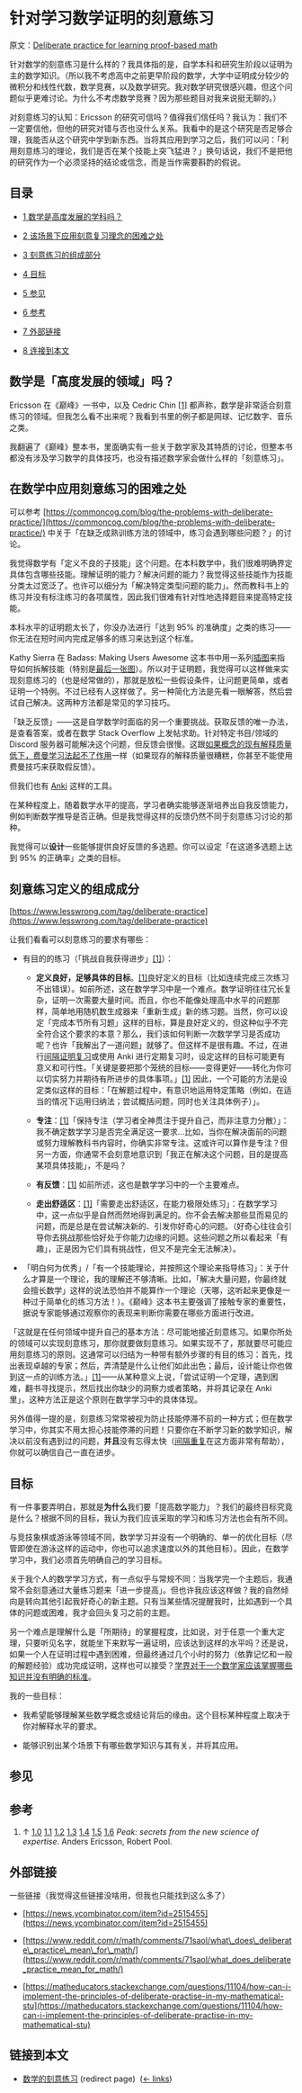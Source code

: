 # 针对学习数学证明的刻意练习

原文：[Deliberate practice for learning proof-based math](https://wiki.issarice.com/wiki/Deliberate_practice_for_learning_proof-based_math)

针对数学的刻意练习是什么样的？我具体指的是，自学本科和研究生阶段以证明为主的数学知识。（所以我不考虑高中之前更早阶段的数学，大学中证明成分较少的微积分和线性代数，数学竞赛，以及数学研究。我对数学研究很感兴趣，但这个问题似乎更难讨论。为什么不考虑数学竞赛？因为那些题目对我来说挺无聊的。）

对刻意练习的认知：Ericsson 的研究可信吗？值得我们信任吗？我认为：我们不一定要信他，但他的研究对错与否也没什么关系。我看中的是这个研究是否足够合理，我能否从这个研究中学到新东西。当将其应用到学习之后，我们可以问：「利用刻意练习的理论，我们是否在某个技能上突飞猛进？」换句话说，我们不是把他的研究作为一个必须坚持的结论或信念，而是当作需要斟酌的假说。

## 目录

* [1 数学是高度发展的学科吗？](https://wiki.issarice.com#how_is_math_a_.22highly_developed_field.22.3F)

* [2 该场景下应用刻意复习理念的困难之处](https://wiki.issarice.com#Some_difficulties_with_applying_deliberate_practice_in_this_setting)

* [3 刻意练习的组成部分](https://wiki.issarice.com#Parts_of_the_definition_of_deliberate_practice)

* [4 目标](https://wiki.issarice.com#Goals)

* [5 参见](https://wiki.issarice.com#See_also)

* [6 参考](https://wiki.issarice.com#References)

* [7 外部链接](https://www.gwern.net/Spaced-repetition#external-links)

* [8 连接到本文](#What_links_here)

## 数学是「高度发展的领域」吗？

Ericsson 在《巅峰》一书中，以及 Cedric Chin [[1]](https://wiki.issarice.comhttps://commoncog.com/blog/the-problems-with-deliberate-practice/) 都声称，数学是非常适合刻意练习的领域。但我怎么看不出来呢？我看到书里的例子都是网球、记忆数字、音乐之类。

我翻遍了《巅峰》整本书，里面确实有一些关于数学家及其特质的讨论，但整本书都没有涉及学习数学的具体技巧，也没有描述数学家会做什么样的「刻意练习」。

## 在数学中应用刻意练习的困难之处

可以参考 [https://commoncog.com/blog/the-problems-with-deliberate-practice/](https://commoncog.com/blog/the-problems-with-deliberate-practice/) 中关于「在缺乏成熟训练方法的领域中，练习会遇到哪些问题？」的讨论。

我觉得数学有「定义不良的子技能」这个问题。在本科数学中，我们很难明确界定具体包含哪些技能。理解证明的能力？解决问题的能力？我觉得这些技能作为技能分类太过宽泛了。也许可以细分为「解决特定类型问题的能力」。然而教科书上的练习并没有标注练习的各项属性，因此我们很难有针对性地选择题目来提高特定技能。

本科水平的证明题太长了，你没办法进行「达到 95% 的准确度」之类的练习——你无法在短时间内完成足够多的练习来达到这个标准。

Kathy Sierra 在 Badass: Making Users Awesome 这本书中用一系列[插图](https://wiki.issarice.comhttps://commoncog.com/blog/the-problems-with-deliberate-practice/)来指导如何拆解技能（特别是[最后一张图](https://wiki.issarice.comhttps://commoncog.com/blog/content/images/2019/01/photo_2019-01-23_17-46-21.b7175b8dcbd641019ce3afb87d90ec5d.jpg)）。所以对于证明题，我觉得可以这样做来实现刻意练习的（也是经常做的），那就是放松一些假设条件，让问题更简单，或者证明一个特例。不过已经有人这样做了。另一种简化方法是先看一眼解答，然后尝试自己解决。这两种方法都是常见的学习技巧。

「缺乏反馈」——这是自学数学时面临的另一个重要挑战。获取反馈的唯一办法，是查看答案，或者在数学 Stack Overflow 上发帖求助。针对特定书目/领域的 Discord 服务器可能解决这个问题，但反馈会很慢。这跟[如果概念的现有解释质量低下，费曼学习法起不了作用](https://wiki.issarice.com/wiki/Feynman_technique_fails_when_existing_explanations_are_bad)一样（如果现存的解释质量很糟糕，你甚至不能使用费曼技巧来获取假反馈）。

但我们也有 [Anki](https://wiki.issarice.com/wiki/Anki) 这样的工具。

在某种程度上，随着数学水平的提高，学习者确实能够逐渐培养出自我反馈能力，例如判断数学推导是否正确。但是我觉得这样的反馈仍然不同于刻意练习讨论的那种。

我觉得可以**设计**一些能够提供良好反馈的多选题。你可以设定「在这道多选题上达到 95% 的正确率」之类的目标。

## 刻意练习定义的组成成分

[https://www.lesswrong.com/tag/deliberate-practice](https://www.lesswrong.com/tag/deliberate-practice)

让我们看看可以刻意练习的要求有哪些：

* 有目的的练习（「挑战自我获得进步」[[1]](https://wiki.issarice.com#cite_note-peak-1)）：

    + **定义良好，足够具体的目标**。[[1]](https://wiki.issarice.com#cite_note-peak-1)良好定义的目标（比如连续完成三次练习不出错误）。如前所述，这在数学学习中是一个难点。数学证明往往冗长复杂，证明一次需要大量时间。而且，你也不能像处理高中水平的问题那样，简单地用随机数生成器来「重新生成」新的练习题。当然，你可以设定「完成本节所有习题」这样的目标，算是良好定义的，但这种似乎不完全符合这个要求的本意？那么，我们该如何判断一次数学学习是否成功呢？也许「我解出了一道问题」就够了。但这样不是很有趣。不过，在进行[间隔证明复习](https://wiki.issarice.com/wiki/Spaced_proof_review)或使用 Anki 进行定期复习时，设定这样的目标可能更有意义和可行性。「关键是要把那个笼统的目标——变得更好——转化为你可以切实努力并期待有所进步的具体事项。」[[1]](https://wiki.issarice.com#cite_note-peak-1) 因此，一个可能的方法是设定类似这样的目标：「在解题过程中，有意识地运用特定策略（例如，在适当的情况下运用归纳法；尝试概括问题，同时也关注具体例子）」。

	+ **专注**：[[1]](https://wiki.issarice.com#cite_note-peak-1)「保持专注（学习者全神贯注于提升自己，而非注意力分散）」：我不确定数学学习是否完全满足这一要求...比如，当你在解决面前的问题或努力理解教科书内容时，你确实非常专注。这或许可以算作是专注？但另一方面，你通常不会刻意地意识到「我正在解决这个问题，目的是提高某项具体技能」，不是吗？

	+ **有反馈**：[[1]](https://wiki.issarice.com#cite_note-peak-1) 如前所述，这也是数学学习中的一个主要难点。

	+ **走出舒适区**：[[1]](https://wiki.issarice.com#cite_note-peak-1)「需要走出舒适区，在能力极限处练习」：在数学学习中，这一点似乎是自然而然地得到满足的。你不会去解决那些显而易见的问题，而是总是在尝试解决新的、引发你好奇心的问题。（好奇心往往会引导你去挑战那些恰好处于你能力边缘的问题。这些问题之所以看起来「有趣」，正是因为它们具有挑战性，但又不是完全无法解决）。

* 「明白何为优秀」/「有一个技能理论，并按照这个理论来指导练习」：关于什么才算是一个理论，我的理解还不够清晰。比如，「解决大量问题，你最终就会擅长数学」这样的说法恐怕并不能算作一个理论（天哪，这听起来更像是一种过于简单化的练习方法！）。《巅峰》这本书主要强调了接触专家的重要性，据说专家能够通过观察你的表现来判断你需要在哪些方面进行改进。

「这就是在任何领域中提升自己的基本方法：尽可能地接近刻意练习。如果你所处的领域可以实现刻意练习，那你就要做刻意练习。如果实现不了，那就要尽可能应用刻意练习的原则。这通常可以归结为一种带有额外步骤的有目的练习：首先，找出表现卓越的专家；然后，弄清楚是什么让他们如此出色；最后，设计能让你也做到这一点的训练方法。」[[1]](https://wiki.issarice.com#cite_note-peak-1)——从某种意义上说，「尝试证明一个定理，遇到困难，翻书寻找提示，然后找出你缺少的洞察力或者策略，并将其记录在 Anki 里」，这种方法正是这个原则在数学学习中的具体体现。

另外值得一提的是，刻意练习常常被视为防止技能停滞不前的一种方式；但在数学学习中，你其实不用太担心技能停滞的问题！只要你在不断学习新的数学知识，解决以前没有遇到过的问题，**并且**没有忘得太快（[间隔重复](https://wiki.issarice.com/wiki/Spaced_repetition)在这方面非常有帮助），你就可以确信自己一直在进步。

## 目标

有一件事要弄明白，那就是**为什么**我们要「提高数学能力」？我们的最终目标究竟是什么？根据不同的目标，我认为我们应该采取的学习和练习方法也会有所不同。

与竞技象棋或游泳等领域不同，数学学习并没有一个明确的、单一的优化目标（尽管即使在游泳这样的运动中，你也可以追求速度以外的其他目标）。因此，在数学学习中，我们必须首先明确自己的学习目标。

关于我个人的数学学习方式，有一点似乎与常规不同：当我学完一个主题后，我通常不会刻意通过大量练习题来「进一步提高」。但也许我应该这样做？我的自然倾向是转向其他引起我好奇心的新主题。只有当某些情况提醒我时，比如遇到一个具体的问题或困难，我才会回头复习之前的主题。

另一个难点是理解什么是「所期待」的掌握程度，比如说，对于任意一个重大定理，只要听见名字，就能坐下来默写一遍证明，应该达到这样的水平吗？还是说，如果一个人在证明过程中遇到困难，但最终通过几个小时的努力（依靠记忆和一般的解题经验）成功完成证明，这样也可以接受？[学界对于一个数学家应该掌握哪些知识并没有明确的标准](https://wiki.issarice.com/wiki/The_mathematics_community_has_no_clear_standards_for_what_a_mathematician_should_know)。

我的一些目标：

* 我希望能够理解某些数学概念或结论背后的缘由。这个目标某种程度上取决于你对解释水平的要求。

* 能够识别出某个场景下有哪些数学知识与其有关，并将其应用。

## 参见

## 参考

1. ↑ [1.0](https://wiki.issarice.com#cite_ref-peak_1-0) [1.1](https://wiki.issarice.com#cite_ref-peak_1-1) [1.2](https://wiki.issarice.com#cite_ref-peak_1-2) [1.3](https://wiki.issarice.com#cite_ref-peak_1-3) [1.4](https://wiki.issarice.com#cite_ref-peak_1-4) [1.5](https://wiki.issarice.com#cite_ref-peak_1-5) [1.6](https://wiki.issarice.com#cite_ref-peak_1-6) *Peak: secrets from the new science of expertise*. Anders Ericsson, Robert Pool.

## 外部链接

一些链接（我觉得这些链接没啥用，但我也只能找到这么多了）

* [https://news.ycombinator.com/item?id=2515455](https://news.ycombinator.com/item?id=2515455)

* [https://www.reddit.com/r/math/comments/71saol/what\_does\_deliberate\_practice\_mean\_for\_math/](https://www.reddit.com/r/math/comments/71saol/what_does_deliberate_practice_mean_for_math/)

* [https://matheducators.stackexchange.com/questions/11104/how-can-i-implement-the-principles-of-deliberate-practise-in-my-mathematical-stu](https://matheducators.stackexchange.com/questions/11104/how-can-i-implement-the-principles-of-deliberate-practise-in-my-mathematical-stu)

## 链接到本文

* [数学的刻意练习](https://wiki.issarice.com/index.php?title=Deliberate_practice_for_math&redirect=no) (redirect page) ‎ ([← links](https://wiki.issarice.com/index.php?title=Special:WhatLinksHere&target=Deliberate+practice+for+math))